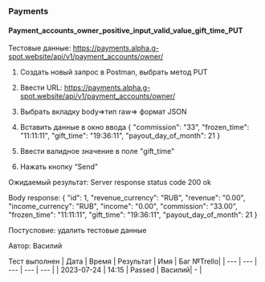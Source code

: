 ### Payments
#### Payment_accounts_owner_positive_input_valid_value_gift_time_PUT

Тестовые данные: https://payments.alpha.g-spot.website/api/v1/payment_accounts/owner/


1. Создать новый запрос в Postman, выбрать метод PUT

2. Ввести URL: https://payments.alpha.g-spot.website/api/v1/payment_accounts/owner/

3. Выбрать вкладку body=>тип raw=> формат JSON

4. Вставить данные в окно ввода
{
  "commission": "33",
  "frozen_time": "11:11:11",
  "gift_time": "19:36:11",
  "payout_day_of_month": 21
}

5. Ввести валидное значение в поле "gift_time"

6. Нажать кнопку “Send”

Ожидаемый результат: Server response status code 200 ok

Body response:
{
    "id": 1,
    "revenue_currency": "RUB",
    "revenue": "0.00",
    "income_currency": "RUB",
    "income": "0.00",
    "commission": "33.00",
    "frozen_time": "11:11:11",
    "gift_time": "19:36:11",
    "payout_day_of_month": 21
}

Постусловие: удалить тестовые данные

Автор: Василий

Тест выполнен
|     Дата    | Время | Результат |   Имя  | Баг №Trello|
|     ---     |  ---  |    ---    |   ---  |    ---     |
|  2023-07-24 | 14:15 |   Passed  | Василий|     -      | 
